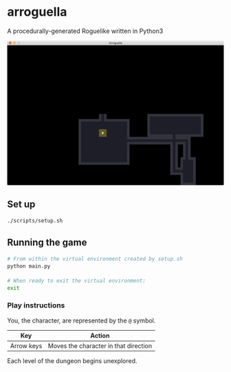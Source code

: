 # arroguella

A procedurally-generated Roguelike written in Python3

![Arroguella](screenshots/game.png)

## Set up

```bash
./scripts/setup.sh
```

## Running the game
```bash
# From within the virtual environment created by setup.sh
python main.py

# When ready to exit the virtual environment:
exit
```

### Play instructions
You, the character, are represented by the `@` symbol.

| Key | Action |
| --- | ------ |
| Arrow keys | Moves the character in that direction |

Each level of the dungeon begins unexplored.
